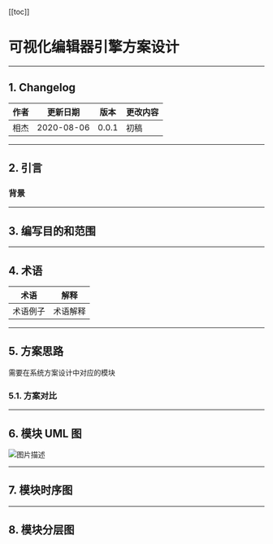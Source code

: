 [[toc]]

# 可视化编辑器引擎方案设计

---

## 1. Changelog

| 作者 | 更新日期 | 版本 | 更改内容 |
|---|---|---|---|
| 相杰 | 2020-08-06 | 0.0.1 | 初稿 |

---

## 2. 引言

### 背景



---

## 3. 编写目的和范围

---

## 4. 术语

| 术语 | 解释 |
|---|---|
| 术语例子 | 术语解释 |

---

## 5. 方案思路

需要在系统方案设计中对应的模块

### 5.1. 方案对比

---

## 6. 模块 UML 图

![图片描述](/tfl/pictures/202008/tapd_41909965_1596786671_75.png)

---

## 7. 模块时序图

---

## 8. 模块分层图

